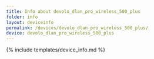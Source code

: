 ```yaml
---
title: Info about devolo_dlan_pro_wireless_500_plus
folder: info
layout: deviceinfo
permalink: /devices/devolo_dlan_pro_wireless_500_plus/
device: devolo_dlan_pro_wireless_500_plus
---
```

{% include templates/device_info.md %}
